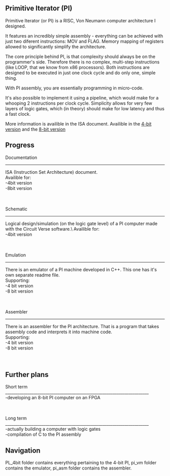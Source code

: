 ## Primitive Iterator (PI)

Primitive Iterator (or PI) is a RISC, Von Neumann computer architecture I designed.

It features an incredibly simple assembly - everything can be achieved with just two diferent instructions: MOV and FLAG.
Memory mapping of registers allowed to significantly simplify the architecture.

The core principle behind PI, is that complexity should always be on the programmer's side. Therefore there is no complex, multi-step instructions (like LOOP, that we know from x86 processors).
Both instructions are designed to be executed in just one clock cycle and do only one, simple thing.

With PI assembly, you are essentially programming in micro-code.

It's also possible to implement it using a pipeline, which would make for a whooping 2 instructions per clock cycle. 
Simplicity allows for very few layers of logic gates, which (in theory) should make for low latency and thus a fast clock.

More information is availible in the ISA document. Availible in the [4-bit version](PI_4bit/ISA.pdf) and the [8-bit version](PI_8bit/ISA.pdf)


## Progress

Documentation
_______________________________________________________________________
ISA (Instruction Set Architecture) document.\
Availible for:\
    -4bit version\
    -8bit version\
<br/>
<br/>


Schematic
_______________________________________________________________________
Logical design/simulation (on the logic gate level) of a PI computer made with the Circuit Verse software.\ 
Availible for:\
    -4bit version\
<br/>
<br/>



Emulation
_______________________________________________________________________
There is an emulator of a PI machine developed in C++. This one has it's own separate readme file.\
Supporting:\
    -4 bit version\
    -8 bit version\
<br/>
<br/>


Assembler
_______________________________________________________________________
There is an assembler for the PI architecture. That is a program that takes assembly code and interprets it into machine code.\
Supporting:\
    -4 bit version\
    -8 bit version\
<br/>
<br/>
    

## Further plans

Short term<br/>
_______________________________________________________________________<br/>
    -developing an 8-bit PI computer on an FPGA<br/>


<br/>
<br/>
Long term<br/>
_______________________________________________________________________<br/>
    -actually building a computer with logic gates<br/>
    -compilation of C to the PI assembly<br/>

    
## Navigation

PL_4bit folder contains everything pertaining to the 4-bit PI, pi_vm folder contains the emulator, pi_asm folder contains the assembler.




